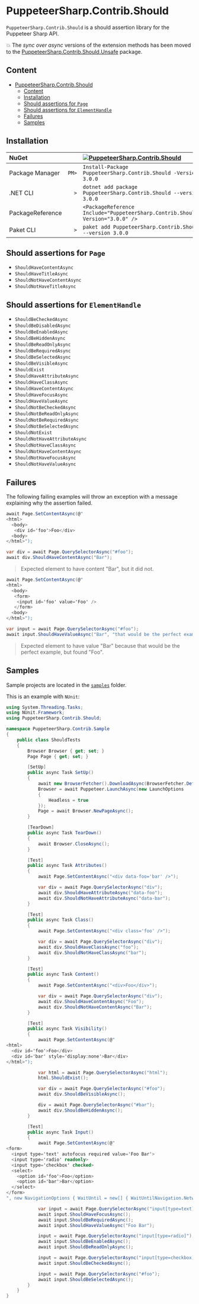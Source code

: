 # PuppeteerSharp.Contrib.Should

`PuppeteerSharp.Contrib.Should` is a should assertion library for the Puppeteer Sharp API.

:boom: The _sync over async_ versions of the extension methods has been moved to the [PuppeteerSharp.Contrib.Should.Unsafe](PuppeteerSharp.Contrib.Should.Unsafe.md) package.

## Content

- [PuppeteerSharp.Contrib.Should](#puppeteersharpcontribshould)
  - [Content](#content)
  - [Installation](#installation)
  - [Should assertions for `Page`](#should-assertions-for-page)
  - [Should assertions for `ElementHandle`](#should-assertions-for-elementhandle)
  - [Failures](#failures)
  - [Samples](#samples)

## Installation

| NuGet            |       | [![PuppeteerSharp.Contrib.Should][1]][2]                                       |
| :--------------- | ----: | :----------------------------------------------------------------------------- |
| Package Manager  | `PM>` | `Install-Package PuppeteerSharp.Contrib.Should -Version 3.0.0`                 |
| .NET CLI         | `>`   | `dotnet add package PuppeteerSharp.Contrib.Should --version 3.0.0`             |
| PackageReference |       | `<PackageReference Include="PuppeteerSharp.Contrib.Should" Version="3.0.0" />` |
| Paket CLI        | `>`   | `paket add PuppeteerSharp.Contrib.Should --version 3.0.0`                      |

[1]: https://img.shields.io/nuget/v/PuppeteerSharp.Contrib.Should.svg?label=PuppeteerSharp.Contrib.Should
[2]: https://www.nuget.org/packages/PuppeteerSharp.Contrib.Should

## Should assertions for `Page`

* `ShouldHaveContentAsync`
* `ShouldHaveTitleAsync`
* `ShouldNotHaveContentAsync`
* `ShouldNotHaveTitleAsync`

## Should assertions for `ElementHandle`

* `ShouldBeCheckedAsync`
* `ShouldBeDisabledAsync`
* `ShouldBeEnabledAsync`
* `ShouldBeHiddenAsync`
* `ShouldBeReadOnlyAsync`
* `ShouldBeRequiredAsync`
* `ShouldBeSelectedAsync`
* `ShouldBeVisibleAsync`
* `ShouldExist`
* `ShouldHaveAttributeAsync`
* `ShouldHaveClassAsync`
* `ShouldHaveContentAsync`
* `ShouldHaveFocusAsync`
* `ShouldHaveValueAsync`
* `ShouldNotBeCheckedAsync`
* `ShouldNotBeReadOnlyAsync`
* `ShouldNotBeRequiredAsync`
* `ShouldNotBeSelectedAsync`
* `ShouldNotExist`
* `ShouldNotHaveAttributeAsync`
* `ShouldNotHaveClassAsync`
* `ShouldNotHaveContentAsync`
* `ShouldNotHaveFocusAsync`
* `ShouldNotHaveValueAsync`

## Failures

The following failing examples will throw an exception with a message explaining why the assertion failed.

```csharp
await Page.SetContentAsync(@"
<html>
  <body>
   <div id='foo'>Foo</div>
  <body>
</html>");

var div = await Page.QuerySelectorAsync("#foo");
await div.ShouldHaveContentAsync("Bar");
```

> Expected element to have content "Bar", but it did not.

```csharp
await Page.SetContentAsync(@"
<html>
  <body>
   <form>
    <input id='foo' value='Foo' />
   </form>
  <body>
</html>");

var input = await Page.QuerySelectorAsync("#foo");
await input.ShouldHaveValueAsync("Bar", "that would be the perfect example");
```

> Expected element to have value "Bar" because that would be the perfect example, but found "Foo".

## Samples

Sample projects are located in the [`samples`](/samples/) folder.

This is an example with `NUnit`:

```csharp
using System.Threading.Tasks;
using NUnit.Framework;
using PuppeteerSharp.Contrib.Should;

namespace PuppeteerSharp.Contrib.Sample
{
    public class ShouldTests
    {
        Browser Browser { get; set; }
        Page Page { get; set; }

        [SetUp]
        public async Task SetUp()
        {
            await new BrowserFetcher().DownloadAsync(BrowserFetcher.DefaultRevision);
            Browser = await Puppeteer.LaunchAsync(new LaunchOptions
            {
                Headless = true
            });
            Page = await Browser.NewPageAsync();
        }

        [TearDown]
        public async Task TearDown()
        {
            await Browser.CloseAsync();
        }

        [Test]
        public async Task Attributes()
        {
            await Page.SetContentAsync("<div data-foo='bar' />");

            var div = await Page.QuerySelectorAsync("div");
            await div.ShouldHaveAttributeAsync("data-foo");
            await div.ShouldNotHaveAttributeAsync("data-bar");
        }

        [Test]
        public async Task Class()
        {
            await Page.SetContentAsync("<div class='foo' />");

            var div = await Page.QuerySelectorAsync("div");
            await div.ShouldHaveClassAsync("foo");
            await div.ShouldNotHaveClassAsync("bar");
        }

        [Test]
        public async Task Content()
        {
            await Page.SetContentAsync("<div>Foo</div>");

            var div = await Page.QuerySelectorAsync("div");
            await div.ShouldHaveContentAsync("Foo");
            await div.ShouldNotHaveContentAsync("Bar");
        }

        [Test]
        public async Task Visibility()
        {
            await Page.SetContentAsync(@"
<html>
  <div id='foo'>Foo</div>
  <div id='bar' style='display:none'>Bar</div>
</html>");

            var html = await Page.QuerySelectorAsync("html");
            html.ShouldExist();

            var div = await Page.QuerySelectorAsync("#foo");
            await div.ShouldBeVisibleAsync();

            div = await Page.QuerySelectorAsync("#bar");
            await div.ShouldBeHiddenAsync();
        }

        [Test]
        public async Task Input()
        {
            await Page.SetContentAsync(@"
<form>
  <input type='text' autofocus required value='Foo Bar'>
  <input type='radio' readonly>
  <input type='checkbox' checked>
  <select>
    <option id='foo'>Foo</option>
    <option id='bar'>Bar</option>
  </select>
</form>
", new NavigationOptions { WaitUntil = new[] { WaitUntilNavigation.Networkidle0 } });

            var input = await Page.QuerySelectorAsync("input[type=text]");
            await input.ShouldHaveFocusAsync();
            await input.ShouldBeRequiredAsync();
            await input.ShouldHaveValueAsync("Foo Bar");

            input = await Page.QuerySelectorAsync("input[type=radio]");
            await input.ShouldBeEnabledAsync();
            await input.ShouldBeReadOnlyAsync();

            input = await Page.QuerySelectorAsync("input[type=checkbox]");
            await input.ShouldBeCheckedAsync();

            input = await Page.QuerySelectorAsync("#foo");
            await input.ShouldBeSelectedAsync();
        }
    }
}
```
